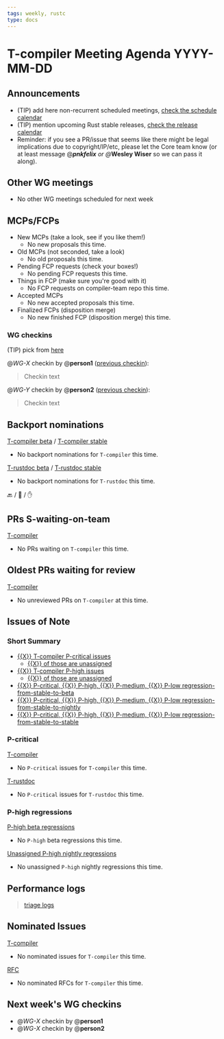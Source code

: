 ```yaml
---
tags: weekly, rustc
type: docs
---
```


# T-compiler Meeting Agenda YYYY-MM-DD

## Announcements

- (TIP) add here non-recurrent scheduled meetings, [check the schedule calendar](https://calendar.google.com/calendar/htmlembed?src=6u5rrtce6lrtv07pfi3damgjus%40group.calendar.google.com)
- (TIP) mention upcoming Rust stable releases, [check the release calendar](https://calendar.google.com/calendar/htmlembed?src=l1b1gkqvfbgunjs18nemq4c580%40group.calendar.google.com)
- Reminder: if you see a PR/issue that seems like there might be legal implications due to copyright/IP/etc, please let the Core team know (or at least message @_**pnkfelix** or @_**Wesley Wiser** so we can pass it along).

## Other WG meetings
- No other WG meetings scheduled for next week

## MCPs/FCPs

- New MCPs (take a look, see if you like them!)
  - No new proposals this time.
- Old MCPs (not seconded, take a look)
  - No old proposals this time.
- Pending FCP requests (check your boxes!)
  - No pending FCP requests this time.
- Things in FCP (make sure you're good with it)
  - No FCP requests on compiler-team repo this time.
- Accepted MCPs
  - No new accepted proposals this time.
- Finalized FCPs (disposition merge)
  - No new finished FCP (disposition merge) this time.

### WG checkins

(TIP) pick from [here](https://rust-lang.github.io/compiler-team/about/triage-meeting/#working-group-check-in)

@*WG-X* checkin by @**person1** ([previous checkin](https://hackmd.io/team/rust-compiler-team?nav=overview)):
> Checkin text

@*WG-Y* checkin by @**person2** ([previous checkin](https://hackmd.io/team/rust-compiler-team?nav=overview)):
> Checkin text

## Backport nominations

[T-compiler beta](https://github.com/rust-lang/rust/issues?q=is%3Aall+label%3Abeta-nominated+-label%3Abeta-accepted+label%3AT-compiler) / [T-compiler stable](https://github.com/rust-lang/rust/issues?q=is%3Aall+label%3Astable-nominated+-label%3Astable-accepted+label%3AT-compiler)
- No backport nominations for `T-compiler` this time.

[T-rustdoc beta](https://github.com/rust-lang/rust/issues?q=is%3Aall+label%3Abeta-nominated+-label%3Abeta-accepted+label%3AT-rustdoc) / [T-rustdoc stable](https://github.com/rust-lang/rust/issues?q=is%3Aall+label%3Astable-nominated+-label%3Astable-accepted+label%3AT-rustdoc)
- No backport nominations for `T-rustdoc` this time.

:back: / :shrug: / :hand:

## PRs S-waiting-on-team

[T-compiler](https://github.com/rust-lang/rust/pulls?q=is%3Aopen+label%3AS-waiting-on-team+label%3AT-compiler)
- No PRs waiting on `T-compiler` this time.

## Oldest PRs waiting for review

[T-compiler](https://github.com/rust-lang/rust/pulls?q=is%3Apr+is%3Aopen+sort%3Aupdated-asc+label%3AS-waiting-on-review+draft%3Afalse+label%3AT-compiler+-label%3AT-lang+-label%3AT-infra+-label%3AT-release+-label%3AT-libs+-label%3AT-libs-api)
- No unreviewed PRs on `T-compiler` at this time.

## Issues of Note

### Short Summary

- [{{X}} T-compiler P-critical issues](https://github.com/rust-lang/rust/issues?q=is%3Aopen+label%3AT-compiler+label%3AP-critical+)
  - [{{X}} of those are unassigned](https://github.com/rust-lang/rust/issues?q=is%3Aopen+label%3AT-compiler+label%3AP-critical+no%3Aassignee)
- [{{X}} T-compiler P-high issues](https://github.com/rust-lang/rust/issues?q=is%3Aopen+label%3AT-compiler+label%3AP-high+)
  - [{{X}} of those are unassigned](https://github.com/rust-lang/rust/issues?q=is%3Aopen+label%3AT-compiler+label%3AP-high+no%3Aassignee)
- [{{X}} P-critical, {{X}} P-high, {{X}} P-medium, {{X}} P-low regression-from-stable-to-beta](https://github.com/rust-lang/rust/labels/regression-from-stable-to-beta)
- [{{X}} P-critical, {{X}} P-high, {{X}} P-medium, {{X}} P-low regression-from-stable-to-nightly](https://github.com/rust-lang/rust/labels/regression-from-stable-to-nightly)
- [{{X}} P-critical, {{X}} P-high, {{X}} P-medium, {{X}} P-low regression-from-stable-to-stable](https://github.com/rust-lang/rust/labels/regression-from-stable-to-stable)

### P-critical

[T-compiler](https://github.com/rust-lang/rust/issues?q=is%3Aopen+label%3AP-critical+label%3AT-compiler)
- No `P-critical` issues for `T-compiler` this time.

[T-rustdoc](https://github.com/rust-lang/rust/issues?q=is%3Aopen+label%3AP-critical+label%3AT-rustdoc)
- No `P-critical` issues for `T-rustdoc` this time.

### P-high regressions

[P-high beta regressions](https://github.com/rust-lang/rust/issues?q=is%3Aopen+label%3Aregression-from-stable-to-beta+label%3AP-high+-label%3AT-infra+-label%3AT-release+-label%3AT-rustdoc+-label%3AT-core)
- No `P-high` beta regressions this time.

[Unassigned P-high nightly regressions](https://github.com/rust-lang/rust/issues?q=is%3Aopen+label%3Aregression-from-stable-to-nightly+label%3AP-high+no%3Aassignee+-label%3AT-infra+-label%3AT-release+-label%3AT-rustdoc+-label%3AT-core)
- No unassigned `P-high` nightly regressions this time.

## Performance logs

> [triage logs](https://github.com/rust-lang/rustc-perf/tree/master/triage#triage-logs)

## Nominated Issues

[T-compiler](https://github.com/rust-lang/rust/issues?q=is%3Aopen+label%3AI-compiler-nominated+label%3AT-compiler)
- No nominated issues for `T-compiler` this time.

[RFC](https://github.com/rust-lang/rfcs/issues?q=is%3Aopen+label%3AI-compiler-nominated+label%3AT-compiler)
- No nominated RFCs for `T-compiler` this time.

## Next week's WG checkins

- @*WG-X* checkin by @**person1**
- @*WG-X* checkin by @**person2**
